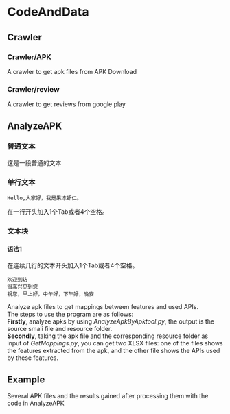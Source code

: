 # CodeAndData
## Crawler
### Crawler/APK
A crawler to get apk files from APK Download
### Crawler/review
  A crawler to get reviews from google play
<br>
## AnalyzeAPK
### 普通文本
这是一段普通的文本
### 单行文本
    Hello,大家好，我是果冻虾仁。
在一行开头加入1个Tab或者4个空格。
### 文本块
#### 语法1
在连续几行的文本开头加入1个Tab或者4个空格。

    欢迎到访
    很高兴见到您
    祝您，早上好，中午好，下午好，晚安
  Analyze apk files to get mappings between features and used APIs.
  <br>
  The steps to use the program are as follows:
  <br>
  **Firstly**, analyze apks by using *AnalyzeApkByApktool.py*, the output is the source smali file and resource folder.
  <br>
  **Secondly**, taking the apk file and the corresponding resource folder as input of *GetMappings.py*, you can get two XLSX files: one of the files shows the features extracted from the apk, and the other file shows the APIs used by these features.
<br>
## Example
Several APK files and the results gained after processing them with the code in AnalyzeAPK
